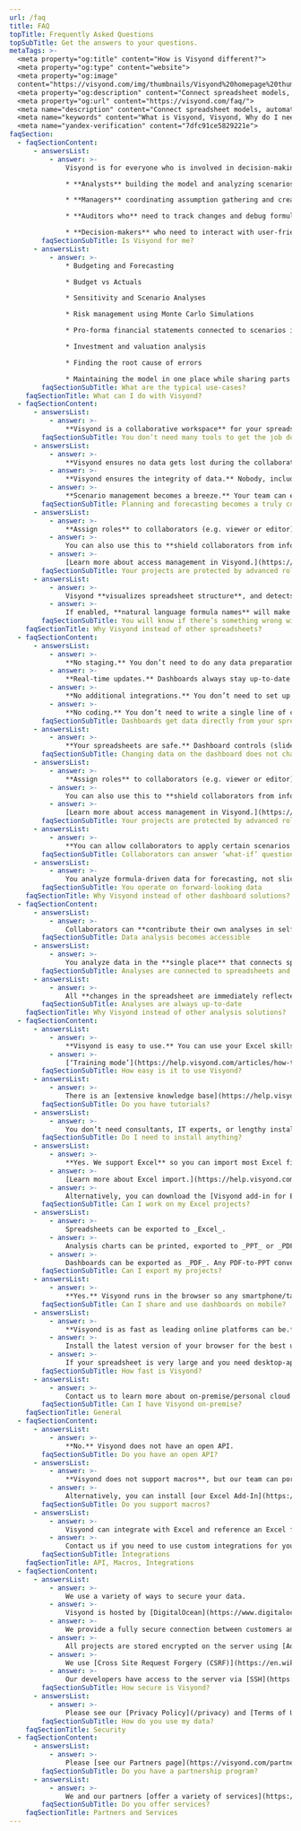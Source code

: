 ```yaml
---
url: /faq
title: FAQ
topTitle: Frequently Asked Questions
topSubTitle: Get the answers to your questions.
metaTags: >-
  <meta property="og:title" content="How is Visyond different?">
  <meta property="og:type" content="website">
  <meta property="og:image"
  content="https://visyond.com/img/thumbnails/Visyond%20homepage%20thumbnail%201200x628.png">
  <meta property="og:description" content="Connect spreadsheet models, automated analyses and interactive presentations in a single source of truth platform.">
  <meta property="og:url" content="https://visyond.com/faq/">
  <meta name="description" content="Connect spreadsheet models, automated analyses and interactive presentations in a single source of truth platform.">
  <meta name="keywords" content="What is Visyond, Visyond, Why do I need Visyond">
  <meta name="yandex-verification" content="7dfc91ce5829221e">
faqSection:
  - faqSectionContent:
      - answersList:
          - answer: >-
              Visyond is for everyone who is involved in decision-making based on spreadsheets:

              * **Analysts** building the model and analyzing scenarios, sensitivities, etc.

              * **Managers** coordinating assumption gathering and creating dashboards

              * **Auditors who** need to track changes and debug formulas

              * **Decision-makers** who need to interact with user-friendly dashboards without the complexities of spreadsheets
        faqSectionSubTitle: Is Visyond for me?
      - answersList:
          - answer: >-
              * Budgeting and Forecasting

              * Budget vs Actuals

              * Sensitivity and Scenario Analyses

              * Risk management using Monte Carlo Simulations

              * Pro-forma financial statements connected to scenarios in the spreadsheet

              * Investment and valuation analysis

              * Finding the root cause of errors

              * Maintaining the model in one place while sharing parts of it only with specific people
        faqSectionSubTitle: What are the typical use-cases?
    faqSectionTitle: What can I do with Visyond?
  - faqSectionContent:
      - answersList:
          - answer: >-
              **Visyond is a collaborative workspace** for your spreadsheets and scenarios that connects them to automated analysis tools and real-time interactive dashboards that use the spreadsheet as a calculation engine.
        faqSectionSubTitle: You don’t need many tools to get the job done
      - answersList:
          - answer: >-
              **Visyond ensures no data gets lost during the collaboration process** by tracking changes and saving each and every assumption added to the project without overwriting existing ones.
          - answer: >-
              **Visyond ensures the integrity of data.** Nobody, including the project owner, can modify data entered by others. You have a bird’s-eye view of your projects that shows you assumptions, scenarios, analyses and dashboards created by collaborators.
          - answer: >-
              **Scenario management becomes a breeze.** Your team can extend each others’ scenarios without breaking the spreadsheet or dealing with multiple versions.
        faqSectionSubTitle: Planning and forecasting becomes a truly collaborative experience
      - answersList:
          - answer: >-
              **Assign roles** to collaborators (e.g. viewer or editor) and **share only specific worksheets and dashboards** with them, protecting your projects from unauthorized access.
          - answer: >-
              You can also use this to **shield collaborators from information overload**, e.g. senior management might not be interested in the intricacies of the spreadsheet but are keen to see dashboards with outputs they can play with.
          - answer: >-
              [Learn more about access management in Visyond.](https://help.visyond.com/articles/share-only-specific-worksheets-with-collaborators)
        faqSectionSubTitle: Your projects are protected by advanced role- and object-based access control
      - answersList:
          - answer: >-
              Visyond **visualizes spreadsheet structure**, and detects root causes of errors and anomalies in real time. 
          - answer: >-
              If enabled, **natural language formula names** will make your spreadsheet easier to understand (e.g., _Revenues[2021] - Expenses[2021]_ vs _A2 - B2_).
        faqSectionSubTitle: You will know if there’s something wrong with your spreadsheet
    faqSectionTitle: Why Visyond instead of other spreadsheets?
  - faqSectionContent:
      - answersList:
          - answer: >-
              **No staging.** You don’t need to do any data preparation just to get it into the dashboards. Dashboards, charts, and analyses use a single data source - your spreadsheet.
          - answer: >-
              **Real-time updates.** Dashboards always stay up-to-date by getting the latest changes from your spreadsheet.
          - answer: >-
              **No additional integrations.** You don’t need to set up and maintain integrations to move your data to dashboards.
          - answer: >-
              **No coding.** You don’t need to write a single line of code to create an interactive dashboard from your spreadsheet.
        faqSectionSubTitle: Dashboards get data directly from your spreadsheet
      - answersList:
          - answer: >-
              **Your spreadsheets are safe.** Dashboard controls (sliders, drop-downs, etc.) are connected directly to the spreadsheet cells, and you can let collaborators query the spreadsheet and get the outputs (in the form of charts and/or value) without seeing or modifying the spreadsheet.
        faqSectionSubTitle: Changing data on the dashboard does not change the spreadsheet
      - answersList:
          - answer: >-
              **Assign roles** to collaborators (e.g. viewer or editor) and **share only specific worksheets and dashboards** with them, protecting your projects from unauthorized access.
          - answer: >-
              You can also use this to **shield collaborators from information overload**, e.g. senior management might not be interested in the intricacies of the spreadsheet but are keen to see dashboards with outputs they can play with.
          - answer: >-
              [Learn more about access management in Visyond.](https://help.visyond.com/articles/share-only-specific-worksheets-with-collaborators)
        faqSectionSubTitle: Your projects are protected by advanced role- and object-based access control
      - answersList:
          - answer: >-
              **You can allow collaborators to apply certain scenarios from your spreadsheet** to the dashboard they see. They can extend it, creating their own ‘what-if’ view, without modifying the original scenario.
        faqSectionSubTitle: Collaborators can answer ‘what-if’ questions on their own
      - answersList:
          - answer: >-
              You analyze formula-driven data for forecasting, not slicing and dicing historical data.
        faqSectionSubTitle: You operate on forward-looking data
    faqSectionTitle: Why Visyond instead of other dashboard solutions?
  - faqSectionContent:
      - answersList:
          - answer: >-
              Collaborators can **contribute their own analyses in self-service mode**, without depending on modelers and analysts. They will not overwrite each other’s work, and you can safely collaborate without losing data.
        faqSectionSubTitle: Data analysis becomes accessible
      - answersList:
          - answer: >-
              You analyze data in the **single place** that connects spreadsheets and their outputs directly to automated analyses tools and interactive dashboards.
        faqSectionSubTitle: Analyses are connected to spreadsheets and dashboards
      - answersList:
          - answer: >-
              All **changes in the spreadsheet are immediately reflected** in the analyses that you run and in the interactive dashboards you share with collaborators.
        faqSectionSubTitle: Analyses are always up-to-date
    faqSectionTitle: Why Visyond instead of other analysis solutions?
  - faqSectionContent:
      - answersList:
          - answer: >-
              **Visyond is easy to use.** You can use your Excel skills without having to learn new menus and workflow. Both Excel experts and novices will get things done quickly.
          - answer: >-
              [‘Training mode’](https://help.visyond.com/articles/how-to-learn-visyond/) in the application will help you get started quickly.
        faqSectionSubTitle: How easy is it to use Visyond?
      - answersList:
          - answer: >-
              There is an [extensive knowledge base](https://help.visyond.com/) with step-by-step tutorials. 
        faqSectionSubTitle: Do you have tutorials?
      - answersList:
          - answer: >-
              You don’t need consultants, IT experts, or lengthy installations to start using the cloud platform – Visyond works in the browser.
        faqSectionSubTitle: Do I need to install anything?
      - answersList:
          - answer: >-
              **Yes. We support Excel** so you can import most Excel files, all worksheets at once. All original formulas, values and formats are imported. Alternatively, you can create a project directly in Visyond using the same skill set you need to create an Excel file. 
          - answer: >-
              [Learn more about Excel import.](https://help.visyond.com/articles/importing-from-excel/)
          - answer: >-
              Alternatively, you can download the [Visyond add-in for Excel from Microsoft Store](https://appsource.microsoft.com/en-us/product/office/WA200002940).
        faqSectionSubTitle: Can I work on my Excel projects?
      - answersList:
          - answer: >-
              Spreadsheets can be exported to _Excel_.
          - answer: >-
              Analysis charts can be printed, exported to _PPT_ or _PDF_. Analysis tables can be exported to _PPT_, _PDF_, _Excel_, _CSV_.
          - answer: >-
              Dashboards can be exported as _PDF_. Any PDF-to-PPT converter can be used to produce _PPT_.
        faqSectionSubTitle: Can I export my projects?
      - answersList:
          - answer: >-
              **Yes.** Visyond runs in the browser so any smartphone/tablet can load the interactive dashboards.
        faqSectionSubTitle: Can I share and use dashboards on mobile?
      - answersList:
          - answer: >-
              **Visyond is as fast as leading online platforms can be.** It runs in the browser and its performance should be compared to _Excel 365_, _Google Sheets_ and other online tools. 
          - answer: >-
              Install the latest version of your browser for the best user experience (_we recommend Google Chrome_). Also, close unneeded applications, tabs and browser windows to free up memory.
          - answer: >-
              If your spreadsheet is very large and you need desktop-app speeds, consider using our [Excel add-in](https://appsource.microsoft.com/en-us/product/office/WA200002940).
        faqSectionSubTitle: How fast is Visyond?
      - answersList:
          - answer: >-
              Contact us to learn more about on-premise/personal cloud installation.
        faqSectionSubTitle: Can I have Visyond on-premise?
    faqSectionTitle: General
  - faqSectionContent:
      - answersList:
          - answer: >-
              **No.** Visyond does not have an open API.
        faqSectionSubTitle: Do you have an open API?
      - answersList:
          - answer: >-
              **Visyond does not support macros**, but our team can port them to JavaScript, if needed. Contact us to learn more.
          - answer: >-
              Alternatively, you can install [our Excel Add-In](https://appsource.microsoft.com/en-us/product/office/WA200002940).
        faqSectionSubTitle: Do you support macros?
      - answersList:
          - answer: >-
              Visyond can integrate with Excel and reference an Excel file as an [‘external source’](https://help.visyond.com/articles/link-external-sources-to-visyond-cells/) inside a Visyond project (for example, to display a value from an Excel cell in a Visyond cell).
          - answer: >-
              Contact us if you need to use custom integrations for your specific needs.
        faqSectionSubTitle: Integrations
    faqSectionTitle: API, Macros, Integrations
  - faqSectionContent:
      - answersList:
          - answer: >-
              We use a variety of ways to secure your data.
          - answer: >-
              Visyond is hosted by [DigitalOcean](https://www.digitalocean.com/). The server is located in the Netherlands.
          - answer: >-
              We provide a fully secure connection between customers and our server. All transferred data is sent encrypted using the [TLS/SSL protocol](https://en.wikipedia.org/wiki/Transport_Layer_Security).
          - answer: >-
              All projects are stored encrypted on the server using [Advanced Encryption Standard (AES)](https://en.wikipedia.org/wiki/Advanced_Encryption_Standard), adopted by the U.S. government and included in the [ISO/IEC 18033-3 standard](https://www.iso.org/standard/54531.html).
          - answer: >-
              We use [Cross Site Request Forgery (CSRF)](https://en.wikipedia.org/wiki/Cross-site_request_forgery) middleware that prevents stealing your session.
          - answer: >-
              Our developers have access to the server via [SSH](https://en.wikipedia.org/wiki/Secure_Shell_Protocol) using [RSA](https://en.wikipedia.org/wiki/RSA_(cryptosystem)) keys. This means that no one else can access the server, and that the access keys are stored locally on the computers and are not distributed on the network.
        faqSectionSubTitle: How secure is Visyond?
      - answersList:
          - answer: >-
              Please see our [Privacy Policy](/privacy) and [Terms of Use](/terms).
        faqSectionSubTitle: How do you use my data?
    faqSectionTitle: Security
  - faqSectionContent:
      - answersList:
          - answer: >-
              Please [see our Partners page](https://visyond.com/partner-with-visyond/) for more information.
        faqSectionSubTitle: Do you have a partnership program?
      - answersList:
          - answer: >-
              We and our partners [offer a variety of services](https://visyond.com/services/).
        faqSectionSubTitle: Do you offer services?
    faqSectionTitle: Partners and Services
---
```


